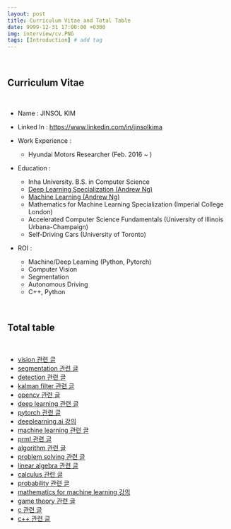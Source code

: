 ```yaml
---
layout: post
title: Curriculum Vitae and Total Table
date: 9999-12-31 17:00:00 +0300
img: interview/cv.PNG
tags: [Introduction] # add tag
---
```


<br>

## Curriculum Vitae

<br>

- Name : JINSOL KIM
- Linked In : https://www.linkedin.com/in/jinsolkima
- Work Experience : 
    - Hyundai Motors Researcher (Feb. 2016 ~ )
    
- Education :
    - Inha University. B.S. in Computer Science
    - [Deep Learning Specialization (Andrew Ng)](https://www.coursera.org/account/accomplishments/specialization/certificate/7Y5SFDG3F85E)
    - [Machine Learning (Andrew Ng)](https://www.coursera.org/account/accomplishments/certificate/DT55J2YVFRJL)
    - Mathematics for Machine Learning Specialization (Imperial College London)
    - Accelerated Computer Science Fundamentals (University of Illinois Urbana-Champaign)
    - Self-Driving Cars (University of Toronto)
                 
- ROI :
    - Machine/Deep Learning (Python, Pytorch)      
    - Computer Vision
    - Segmentation
    - Autonomous Driving
    - C++, Python

<br>

## Total table

<br>

- [vision 관련 글](https://gaussian37.github.io/vision-concept-vision-table/)
- [segmentation 관련 글](https://gaussian37.github.io/vision-segmentation-segmentation-table/)
- [detection 관련 글](https://gaussian37.github.io/vision-detection-detection-table/)
- [kalman filter 관련 글](https://gaussian37.github.io/vision-kalmanfilter-kalmanfilter-table/)
- [opencv 관련 글](https://gaussian37.github.io/vision-opencv-opencv-table/)
- [deep learning 관련 글](https://gaussian37.github.io/dl-concept-deep-learning-table/)
- [pytorch 관련 글](https://gaussian37.github.io/dl-pytorch-pytorch-table/)
- [deeplearning.ai 강의](https://gaussian37.github.io/dl-dlai-deeplearning_ai_table/)
- [machine learning 관련 글](https://gaussian37.github.io/ml-concept-machine-learning-table/)
- [prml 관련 글](https://gaussian37.github.io/ml-prml-prml-table/)
- [algorithm 관련 글](https://gaussian37.github.io/math-concept-algorithm-table/)
- [problem solving 관련 글](https://gaussian37.github.io/math-ps-ps-table/)
- [linear algebra 관련 글](https://gaussian37.github.io/math-la-linear-algebra-table/)
- [calculus 관련 글](https://gaussian37.github.io/math-calculus-calculus-Table/)
- [probability 관련 글](https://gaussian37.github.io/math-pb-probability-table/)
- [mathematics for machine learning 강의](https://gaussian37.github.io/math-mfml-mfml_table/)
- [game theory 관련 글](https://gaussian37.github.io/math-game-game-theory-table/)
- [c 관련 글](https://gaussian37.github.io/c-concept-c-table/)
- [c++ 관련 글](https://gaussian37.github.io/cpp-concept-cpp-table/)
